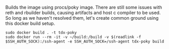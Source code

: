 Builds the image using procs/poky image.
There are still some issues with reth and rbuilder builds, causing artifacts and host c compiler to be used. So long as we haven't resolved them, let's create common ground using this docker build setup.

```
sudo docker build . -t tdx-poky
sudo docker run --rm -it -v ~/build:/build -v $(readlink -f $SSH_AUTH_SOCK):/ssh-agent -e SSH_AUTH_SOCK=/ssh-agent tdx-poky build
```
